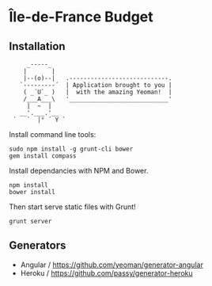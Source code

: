 # Île-de-France Budget

## Installation

```
     _-----_
    |       |
    |--(o)--|   .----------------------------.
   `---------´  | Application brought to you |
    ( _´U`_ )   |  with the amazing Yeoman!  |
    /___A___\   '____________________________'
     |  ~  |
   __'.___.'__
 ´   `  |° ´ Y `

```

Install command line tools:

```
sudo npm install -g grunt-cli bower
gem install compass
```

Install dependancies with NPM and Bower.

```
npm install
bower install
```

Then start serve static files with Grunt!

```
grunt server
```

## Generators

* Angular / https://github.com/yeoman/generator-angular
* Heroku / https://github.com/passy/generator-heroku
